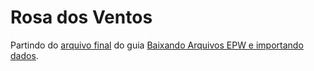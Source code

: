  # Rosa dos Ventos

Partindo do [arquivo final](../epw_arq/ladybug_epw.gh) do guia [Baixando Arquivos EPW e importando dados](../epw_arq/ladybug_epw.md).

